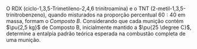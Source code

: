 O RDX (ciclo-1,3,5-Trimetileno-2,4,6 trinitroamina) e o TNT (2-metil-1,3,5-trinitrobenzeno), quando misturados na proporção percentual $60:40$ em massa, formam o *Composto B*. Considerando que cada munição contém $\pu{2,5 kg}$ de Composto B, inicialmente mantido a $\pu{25 \degree C}$, determine a entalpia padrão teórica esperada na combustão completa de uma munição.
